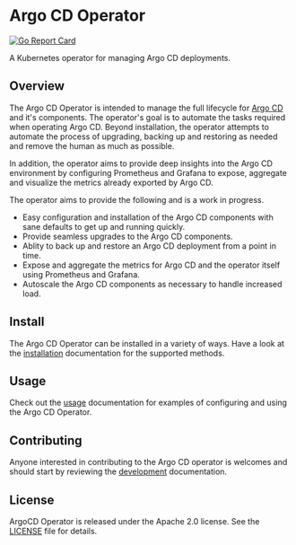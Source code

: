 # Argo CD Operator
[![Go Report Card](https://goreportcard.com/badge/jmckind/argocd-operator "Go Report Card")](https://goreportcard.com/report/jmckind/argocd-operator)

A Kubernetes operator for managing Argo CD deployments.

## Overview

The Argo CD Operator is intended to manage the full lifecycle for [Argo CD][argocd_home] and it's components. The 
operator's goal is to automate the tasks required when operating Argo CD. Beyond installation, the operator attempts to  
automate the process of upgrading, backing up and restoring as needed and remove the human as much as possible.

In addition, the operator aims to provide deep insights into the Argo CD environment by configuring Prometheus and 
Grafana to expose, aggregate and visualize the metrics already exported by Argo CD. 

The operator aims to provide the following and is a work in progress.

* Easy configuration and installation of the Argo CD components with sane defaults to get up and running quickly.
* Provide seamless upgrades to the Argo CD components.
* Ablity to back up and restore an Argo CD deployment from a point in time.
* Expose and aggregate the metrics for Argo CD and the operator itself using Prometheus and Grafana.
* Autoscale the Argo CD components as necessary to handle increased load.

## Install

The Argo CD Operator can be installed in a variety of ways. 
Have a look at the [installation][docs_install] documentation for the supported methods.

## Usage 

Check out the [usage][docs_usage] documentation for examples of configuring and using the Argo CD Operator. 

## Contributing

Anyone interested in contributing to the Argo CD operator is welcomes and 
should start by reviewing the [development][docs_dev] documentation.

## License

ArgoCD Operator is released under the Apache 2.0 license. See the [LICENSE][license_file] file for details.

[argocd_home]:https://argoproj.github.io/projects/argo-cd
[docs_dev]:./docs/development.md
[docs_install]:./docs/install.md
[docs_usage]:./docs/usage.md
[license_file]:./LICENSE
